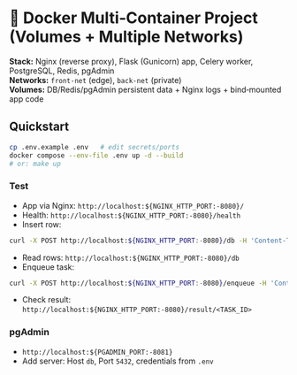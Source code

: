 # 🚢 Docker Multi‑Container Project (Volumes + Multiple Networks)

**Stack:** Nginx (reverse proxy), Flask (Gunicorn) app, Celery worker, PostgreSQL, Redis, pgAdmin  
**Networks:** `front-net` (edge), `back-net` (private)  
**Volumes:** DB/Redis/pgAdmin persistent data + Nginx logs + bind‑mounted app code

## Quickstart
```bash
cp .env.example .env   # edit secrets/ports
docker compose --env-file .env up -d --build
# or: make up
```

### Test
- App via Nginx: `http://localhost:${NGINX_HTTP_PORT:-8080}/`
- Health: `http://localhost:${NGINX_HTTP_PORT:-8080}/health`
- Insert row:
```bash
curl -X POST http://localhost:${NGINX_HTTP_PORT:-8080}/db -H 'Content-Type: application/json' -d '{"note":"from curl"}'
```
- Read rows: `http://localhost:${NGINX_HTTP_PORT:-8080}/db`
- Enqueue task:
```bash
curl -X POST http://localhost:${NGINX_HTTP_PORT:-8080}/enqueue -H 'Content-Type: application/json' -d '{"x":40,"y":2}'
```
- Check result: `http://localhost:${NGINX_HTTP_PORT:-8080}/result/<TASK_ID>`

### pgAdmin
- `http://localhost:${PGADMIN_PORT:-8081}`
- Add server: Host `db`, Port `5432`, credentials from `.env`
